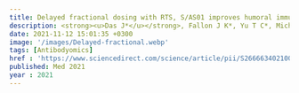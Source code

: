 ```yaml
---
title: Delayed fractional dosing with RTS, S/AS01 improves humoral immunity to malaria via a balance of polyfunctional NANP6-and Pf16-specific antibodies
description: <strong><u>Das J*</u></strong>, Fallon J K*, Yu T C*, Michell A, Suscovich T J , Linde C, Natarajan H, Weiner J, Coccia M, Gregory S, Ackerman M E, Bergmann-Leitner E, Fontana L, Dutta S, Lauffenburger D A, Jongert E, Wille-Reece U, Alter G
date: 2021-11-12 15:01:35 +0300
image: '/images/Delayed-fractional.webp'
tags: [Antibodyomics]
href : 'https://www.sciencedirect.com/science/article/pii/S2666634021003433?via%3Dihub'
published: Med 2021
year : 2021 
---
```

 
